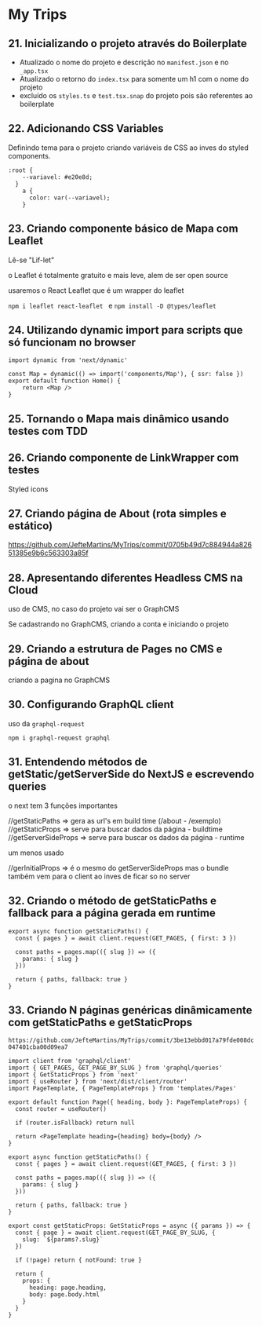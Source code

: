 # My Trips

## 21. Inicializando o projeto através do Boilerplate

- Atualizado o nome do projeto e descrição no `manifest.json` e no `_app.tsx`
- Atualizado o retorno do `index.tsx` para somente um h1 com o nome do projeto
- excluído os `styles.ts` e `test.tsx.snap` do projeto pois são referentes ao boilerplate

## 22. Adicionando CSS Variables

Definindo tema para o projeto criando variáveis de CSS ao inves do styled components.

```tsx
:root {
    --variavel: #e20e8d;
  }
	a {
      color: var(--variavel);
    }
```

## 23. Criando componente básico de Mapa com Leaflet

Lê-se "Lif-let"

o Leaflet é totalmente gratuito e mais leve, alem de ser open source

usaremos o React Leaflet que é um wrapper do leaflet

`npm i leaflet react-leaflet ` e `npm install -D @types/leaflet`

## 24. Utilizando dynamic import para scripts que só funcionam no browser

```tsx
import dynamic from 'next/dynamic'

const Map = dynamic(() => import('components/Map'), { ssr: false })
export default function Home() {
    return <Map />
}

```

## 25. Tornando o Mapa mais dinâmico usando testes com TDD



## 26. Criando componente de LinkWrapper com testes

Styled icons

## 27. Criando página de About (rota simples e estático)

https://github.com/JefteMartins/MyTrips/commit/0705b49d7c884944a82651385e9b6c563303a85f

## 28. Apresentando diferentes Headless CMS na Cloud

uso de CMS, no caso do projeto vai ser o GraphCMS

Se cadastrando no GraphCMS, criando a conta e iniciando o projeto

## 29. Criando a estrutura de Pages no CMS e página de about

criando a pagina no GraphCMS

## 30. Configurando GraphQL client

uso da `graphql-request`

`npm i graphql-request graphql`

## 31. Entendendo métodos de getStatic/getServerSide do NextJS e escrevendo queries

o next tem 3 funções importantes

//getStaticPaths => gera as url's em build time (/about - /exemplo)
//getStaticProps => serve para buscar dados da página - buildtime
//getServerSideProps => serve para buscar os dados da página - runtime

um menos usado

//gerInitialProps => é o mesmo do getServerSideProps mas o bundle também vem para o client ao inves de ficar so no server

## 32. Criando o método de getStaticPaths e fallback para a página gerada em runtime

```tsx
export async function getStaticPaths() {
  const { pages } = await client.request(GET_PAGES, { first: 3 })

  const paths = pages.map(({ slug }) => ({
    params: { slug }
  }))

  return { paths, fallback: true }
}
```

## 33. Criando N páginas genéricas dinâmicamente com getStaticPaths e getStaticProps



`https://github.com/JefteMartins/MyTrips/commit/3be13ebbd017a79fde008dc047401cba00d09ea7`

```tsx
import client from 'graphql/client'
import { GET_PAGES, GET_PAGE_BY_SLUG } from 'graphql/queries'
import { GetStaticProps } from 'next'
import { useRouter } from 'next/dist/client/router'
import PageTemplate, { PageTemplateProps } from 'templates/Pages'

export default function Page({ heading, body }: PageTemplateProps) {
  const router = useRouter()

  if (router.isFallback) return null

  return <PageTemplate heading={heading} body={body} />
}

export async function getStaticPaths() {
  const { pages } = await client.request(GET_PAGES, { first: 3 })

  const paths = pages.map(({ slug }) => ({
    params: { slug }
  }))

  return { paths, fallback: true }
}

export const getStaticProps: GetStaticProps = async ({ params }) => {
  const { page } = await client.request(GET_PAGE_BY_SLUG, {
    slug: `${params?.slug}`
  })

  if (!page) return { notFound: true }

  return {
    props: {
      heading: page.heading,
      body: page.body.html
    }
  }
}

```

